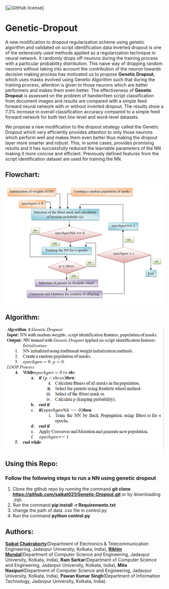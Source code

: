 [![GitHub license](https://img.shields.io/badge/license-MIT-blue.svg)]


# Genetic-Dropout
A new  modification to dropout regularization scheme using genetic algorithm and validated on script identification data
 Inverted dropout is one of the extensively used methods applied as a regularization technique in neural network. It randomly drops off neurons during the training process with a particular probability distribution. This naive way of dropping random neurons without taking into account the contribution of the neuron towards decision making process has motivated us to propose **Genetic Dropout**, which uses masks evolved using Genetic Algorithm such that during the training process, attention is given to those neurons which are better performers and makes them even better. The effectiveness of **Genetic Dropout** is assessed on the problem of handwritten script classification from document images and results are compared with a simple feed forward neural network with or without inverted dropout. The results show a 7.3% increase in overall classification accuracy compared to a simple feed forward network for both text line-level and word-level datasets.

We propose a new modification to the dropout strategy called the Genetic Dropout which very efficiently provides attention to only those neurons which perform well and makes them even better thus making the dropout layer more smarter and robust. This, in some cases, provides promising results and it has successfully reduced the learnable parameters of the NN making it more concise and efficient. Previously defined features from the script identification dataset are used for training the NN.
## Flowchart:
![](read.PNG)
## Algorithm:
![](algo.PNG)
## Using this Repo:
### Follow the following steps to run a NN using genetic dropout
1. Clone the github repo by running the command **git clone https://github.com/saikat021/Genetic-Dropout.git** or by downloading .zip\
2. Run the command **pip install -r Requirements.txt**
3. change the path of data .csv file in control.py
4. Run the command **python control.py**
## Authors:
**[Saikat Chakraborty](https://github.com/saikat021)**(Department of Electronics & Telecommunication Engineering, Jadavpur University, Kolkata, India),
**[Riktim Mondal](https://github.com/riktimmondal)**(Department of Computer Science and Engineering, Jadavpur University, Kolkata, India),
**Ram Sarkar**(Department of Computer Science and Engineering, Jadavpur University, Kolkata, India),
**Mita Nasipuri**(Department of Computer Science and Engineering, Jadavpur University, Kolkata, India),
**Pawan Kumar Singh**(Department of Information Technology, Jadavpur University, Kolkata, India).

 
 
